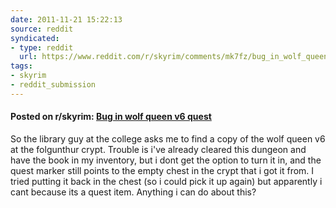 ```yaml
---
date: 2011-11-21 15:22:13
source: reddit
syndicated:
- type: reddit
  url: https://www.reddit.com/r/skyrim/comments/mk7fz/bug_in_wolf_queen_v6_quest/
tags:
- skyrim
- reddit_submission
---
```


#### Posted on r/skyrim: [Bug in wolf queen v6 quest](https://reddit.com/r/skyrim/comments/mk7fz/bug_in_wolf_queen_v6_quest/)

So the library guy at the college asks me to find a copy of the wolf queen v6 at the folgunthur crypt. Trouble is i've already cleared this dungeon and have the book in my inventory, but i dont get the option to turn it in, and the quest marker still points to the empty chest in the crypt that i got it from. I tried putting it back in the chest (so i could pick it up again) but apparently i cant because its a quest item. Anything i can do about this?